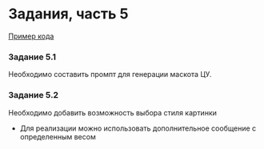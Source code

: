 # Задания, часть 5

[Пример кода](yandex_art_api.py)

### Задание 5.1

Необходимо составить промпт для генерации маскота ЦУ.

### Задание 5.2

Необходимо добавить возможность выбора стиля картинки
- Для реализации можно использовать дополнительное сообщение с определенным весом